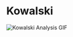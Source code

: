 # Kowalski

![Kowalski Analysis GIF](https://media1.tenor.com/images/a1486d5a56353d73eda51c72ce2e1bd7/tenor.gif?itemid=12855053)